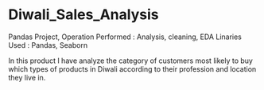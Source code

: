 # Diwali_Sales_Analysis
Pandas Project, 
Operation Performed : Analysis, cleaning, EDA
Linaries Used : Pandas, Seaborn

In this product I have analyze the category of customers most likely to buy which types of products in Diwali according to their profession and location they live in.  
